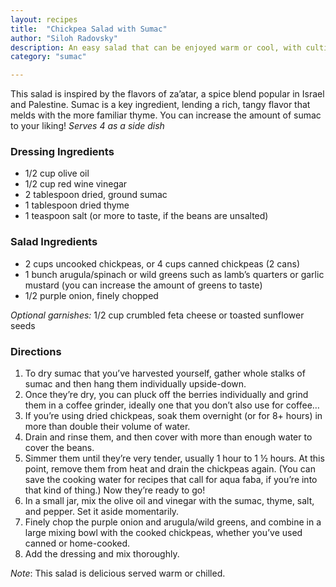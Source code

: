 ```yaml
---
layout: recipes
title:  "Chickpea Salad with Sumac"
author: "Siloh Radovsky"
description: An easy salad that can be enjoyed warm or cool, with cultivated greens or wild invasives.  
category: "sumac"

---
```

This salad is inspired by the flavors of za’atar, a spice blend popular in Israel and Palestine. Sumac is a key ingredient, lending a rich, tangy flavor that melds with the more familiar thyme. You can increase the amount of sumac to your liking! _Serves 4 as a side dish_

### Dressing Ingredients
- 1/2 cup olive oil
- 1/2 cup red wine vinegar
- 2 tablespoon dried, ground sumac
- 1 tablespoon dried thyme
- 1 teaspoon salt (or more to taste, if the beans are unsalted)

### Salad Ingredients
- 2 cups uncooked chickpeas, or 4 cups canned chickpeas (2 cans)
- 1 bunch arugula/spinach or wild greens such as lamb’s quarters or garlic mustard (you can increase the amount of greens to taste)
- 1/2 purple onion, finely chopped

_Optional garnishes:_ 1/2 cup crumbled feta cheese or toasted sunflower seeds 

### Directions
1. To dry sumac that you’ve harvested yourself, gather whole stalks of sumac and then hang them individually upside-down.
2. Once they’re dry, you can pluck off the berries individually and grind them in a coffee grinder, ideally one that you don’t also use for coffee…
3. If you’re using dried chickpeas, soak them overnight (or for 8+ hours) in more than double their volume of water.
4. Drain and rinse them, and then cover with more than enough water to cover the beans.
5. Simmer them until they’re very tender, usually 1 hour to 1 ½ hours. At this point, remove them from heat and drain the chickpeas again. (You can save the cooking water for recipes that call for aqua faba, if you’re into that kind of thing.) Now they’re ready to go!
6. In a small jar, mix the olive oil and vinegar with the sumac, thyme, salt, and pepper. Set it aside momentarily.
7. Finely chop the purple onion and arugula/wild greens, and combine in a large mixing bowl with the cooked chickpeas, whether you’ve used canned or home-cooked.
8. Add the dressing and mix thoroughly. 

_Note_: This salad is delicious served warm or chilled.